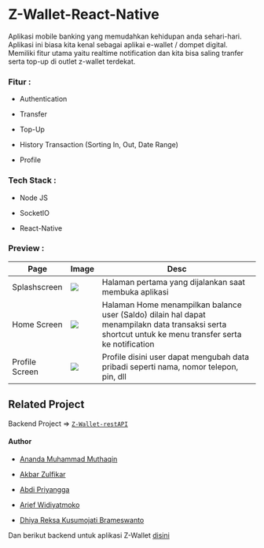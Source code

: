 # Z-Wallet-React-Native

Aplikasi mobile banking yang memudahkan kehidupan anda sehari-hari. Aplikasi ini biasa kita kenal sebagai aplikai e-wallet / dompet digital. Memiliki fitur utama yaitu realtime notification dan kita bisa saling tranfer serta top-up di outlet z-wallet terdekat.

### Fitur :

- Authentication
  
- Transfer
  
- Top-Up
  
- History Transaction (Sorting In, Out, Date Range)
  
- Profile
  

### Tech Stack :

- Node JS
  
- SocketIO
  
- React-Native
  

### Preview :

| Page | Image | Desc |
| --- | --- | --- |
| Splashscreen | ![](https://res.cloudinary.com/devloops7/image/upload/v1612405861/z-wallet/Screenshot_1612400718_dux7zk.png) | Halaman pertama yang dijalankan saat membuka aplikasi |
| Home Screen | ![](https://res.cloudinary.com/devloops7/image/upload/v1612405860/z-wallet/Screenshot_1612400578_roadiq.png) | Halaman Home menampilkan balance user (Saldo) dilain hal dapat menampilakn data transaksi serta shortcut untuk ke menu transfer serta ke notification |
| Profile Screen | ![](https://res.cloudinary.com/devloops7/image/upload/v1612405861/z-wallet/Screenshot_1612400698_xkvzga.png) | Profile disini user dapat mengubah data pribadi seperti nama, nomor telepon, pin, dll |

## Related Project

Backend Project => [`Z-Wallet-restAPI`](https://github.com/ariefw96/Z-Wallet-RESTAPI)

#### Author

- [Ananda Muhammad Muthaqin](https://github.com/handa26)
  
- [Akbar Zulfikar](https://github.com/AkbarZul)
  
- [Abdi Priyangga](https://github.com/abdipriyangga)
  
- [Arief Widiyatmoko](https://github.com/ariefw96)
  
- [Dhiya Reksa Kusumojati Brameswanto](https://github.com/dhiyo7)

Dan berikut backend untuk aplikasi Z-Wallet [disini](https://github.com/GasPoll-Team/Z-Wallet-RESTAPI)
